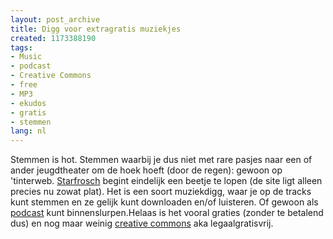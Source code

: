 ```yaml
---
layout: post_archive
title: Digg voor extragratis muziekjes
created: 1173388190
tags:
- Music
- podcast
- Creative Commons
- free
- MP3
- ekudos
- gratis
- stemmen
lang: nl
---
```

Stemmen is hot. Stemmen waarbij je dus niet met rare pasjes naar een of ander jeugdtheater om de hoek hoeft (door de regen): gewoon op 'tinterweb. [Starfrosch](http://starfrosch.ch) begint eindelijk een beetje te lopen (de site ligt alleen precies nu zowat plat). Het is een soort muziekdigg, waar je op de tracks kunt stemmen en ze gelijk kunt downloaden en/of luisteren. Of gewoon als [podcast](http://starfrosch.ch/rss_podcast) kunt binnenslurpen.Helaas is het vooral graties (zonder te betalend dus) en nog maar weinig [creative commons](http://www.creativecommons.nl) aka legaalgratisvrij. 
